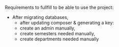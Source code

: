 Requirements to fullfill to be able to use the project:
 * After migrating databases,
    * after updating composer & generating a key:
    - create an admin manually,
    - create semesters needed manually,
    - create departments needed manually
